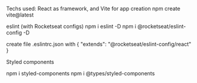 Techs used:
React as framework, and Vite for app creation
npm create vite@latest

eslint (with Rocketseat configs)
npm i eslint -D
npm i @rocketseat/eslint-config -D

create file .eslintrc.json with
{
"extends": "@rocketseat/eslint-config/react"
}

Styled components

npm i styled-components
npm i @types/styled-components
